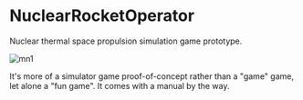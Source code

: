 # NuclearRocketOperator

Nuclear thermal space propulsion simulation game prototype.

![mn1](https://user-images.githubusercontent.com/80536083/220161881-31d272b2-3e70-47a3-ba87-6f5afe5dbc46.jpg)

It's more of a simulator game proof-of-concept rather than a "game" game, let alone a "fun game". It comes with a manual by the way.
